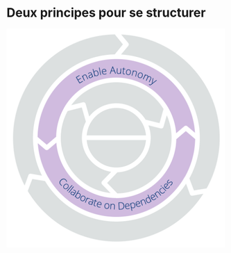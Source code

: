 # Deux principes pour se structurer


![Deux principes pour se structurer : Cultiver l'Autonomie – Collaborer sur les Dépendances](img/csf/csf-light-structure.png)
